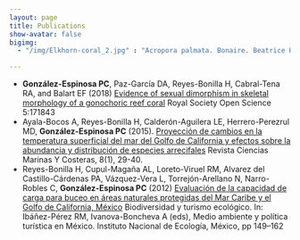 ```yaml
---
layout: page
title: Publications
show-avatar: false
bigimg:  
  - "/img/Elkhorn-coral_2.jpg" : "Acropora palmata. Bonaire. Beatrice Hudry"

---
```


 * __González-Espinosa PC__, Paz-García DA, Reyes-Bonilla H, Cabral-Tena RA, and Balart EF (2018) [Evidence of sexual dimorphism in skeletal morphology of a gonochoric reef coral](https://doi.org/10.1098/rsos.171843) Royal Society Open Science 5:171843
 * Ayala-Bocos A, Reyes-Bonilla H, Calderón-Aguilera LE, Herrero-Perezrul MD, __González-Espinosa PC__ (2015). [Proyección de cambios en la temperatura superficial del mar del Golfo de California y efectos sobre la abundancia y distribución de especies arrecifales](https://doi.org/10.15359/revmar.8-1.2) Revista Ciencias Marinas Y Costeras, 8(1), 29-40. 
 * Reyes-Bonilla H, Cupul-Magaña AL, Loreto-Viruel RM, Alvarez del Castillo-Cárdenas PA, Vázquez-Vera L, Torrejón-Arellano N,
Narro-Robles C, __González-Espinosa PC__ (2012) [Evaluación de la capacidad de carga para buceo en áreas naturales protegidas del Mar Caribe y el Golfo de California, México](https://books.google.ca/books?id=BAHYkvJihDwC&pg=PA149&source=gbs_toc_r&cad=4#v=onepage&q&f=false) Biodiversidad y turismo ecológico. In: Ibáñez-Pérez RM, Ivanova-Boncheva A (eds), Medio ambiente y política turística en México. Instituto Nacional de Ecología, México, pp 149–162 
